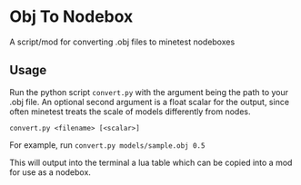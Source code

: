 # Obj To Nodebox

A script/mod for converting .obj files to minetest nodeboxes

## Usage

Run the python script `convert.py` with the argument being the path to your .obj file. An optional second argument is a float scalar for the output, since often minetest treats the scale of models differently from nodes.

```convert.py <filename> [<scalar>]```

For example, run ```convert.py models/sample.obj 0.5```

This will output into the terminal a lua table which can be copied into a mod for use as a nodebox.